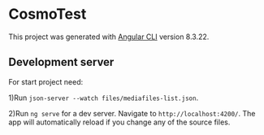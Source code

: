 # CosmoTest

This project was generated with [Angular CLI](https://github.com/angular/angular-cli) version 8.3.22.

## Development server
For start project need:

1)Run `json-server --watch files/mediafiles-list.json`.

2)Run `ng serve` for a dev server. Navigate to `http://localhost:4200/`. The app will automatically reload if you change any of the source files.


